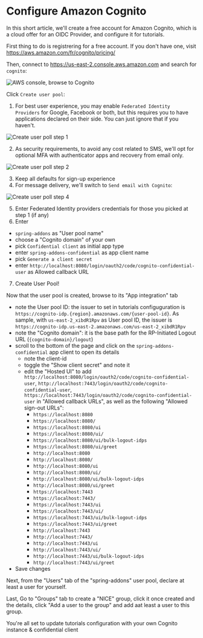 # Configure Amazon Cognito
In this short article, we'll create a free account for Amazon Cognito, which is a cloud offer for an OIDC Provider, and configure it for tutorials.

First thing to do is registrering for a free account. If you don't have one, visit https://aws.amazon.com/fr/cognito/pricing/

Then, connect to https://us-east-2.console.aws.amazon.com and search for `cognito`:

![AWS console, browse to Cognito](https://github.com/ch4mpy/spring-addons/blob/master/.readme_resources/aws-console.png)

Click `Create user pool`:
1. For best user experience, you may enable `Federated Identity Providers` for Google, Facebook or both, but this requires you to have applications declared on their side. You can just ignore that if you haven't.

![Create user poll step 1](https://github.com/ch4mpy/spring-addons/blob/master/.readme_resources/create-user-pool-1.png)

2. As security requirements, to avoid any cost related to SMS, we'll opt for optional MFA with authenticator apps and recovery from email only.

![Create user poll step 2](https://github.com/ch4mpy/spring-addons/blob/master/.readme_resources/create-user-pool-2.png)

3. Keep all defaults for sign-up experience
4. For message delivery, we'll switch to `Send email with Cognito`:

![Create user poll step 4](https://github.com/ch4mpy/spring-addons/blob/master/.readme_resources/create-user-pool-4.png)

5. Enter Federated Identity providers credentials for those you picked at step 1 (if any)
6. Enter 
  - `spring-addons` as "User pool name"
  - choose a "Cognito domain" of your own
  - pick `Confidential client` as initial app type
  - enter `spring-addons-confidential` as app client name
  - pick `Generate a client secret`
  - enter `http://localhost:8080/login/oauth2/code/cognito-confidential-user` as Allowed callback URL
7. Create User Pool!

Now that the user pool is created, browse to its "App integration" tab
- note the User pool ID: the issuer to set in tutorials configuguration is `https://cognito-idp.{region}.amazonaws.com/{user-pool-id}`. As sample, with `us-east-2_xibdR1Rpv` as User pool ID, the issuer is `https://cognito-idp.us-east-2.amazonaws.com/us-east-2_xibdR1Rpv`
- note the "Cognito domain": it is the base path for the RP-Initiated Logout URL (`{cognito-domain}/logout`)
- scroll to the bottom of the page and click on the `spring-addons-confidential` app client to open its details
  - note the client-id
  - toggle the "Show client secret" and note it
  - edit the "Hosted UI" to add `http://localhost:8080/login/oauth2/code/cognito-confidential-user`, `http://localhost:7443/login/oauth2/code/cognito-confidential-user`, `https://localhost:7443/login/oauth2/code/cognito-confidential-user` in "Allowed callback URLs", as well as the following "Allowed sign-out URLs": 
    * `https://localhost:8080`
    * `https://localhost:8080/`
    * `https://localhost:8080/ui`
    * `https://localhost:8080/ui/`
    * `https://localhost:8080/ui/bulk-logout-idps`
    * `https://localhost:8080/ui/greet`
    * `http://localhost:8080`
    * `http://localhost:8080/`
    * `http://localhost:8080/ui`
    * `http://localhost:8080/ui/`
    * `http://localhost:8080/ui/bulk-logout-idps`
    * `http://localhost:8080/ui/greet`
    * `https://localhost:7443`
    * `https://localhost:7443/`
    * `https://localhost:7443/ui`
    * `https://localhost:7443/ui/`
    * `https://localhost:7443/ui/bulk-logout-idps`
    * `https://localhost:7443/ui/greet`
    * `http://localhost:7443`
    * `http://localhost:7443/`
    * `http://localhost:7443/ui`
    * `http://localhost:7443/ui/`
    * `http://localhost:7443/ui/bulk-logout-idps`
    * `http://localhost:7443/ui/greet`
-  Save changes

Next, from the "Users" tab of the "spring-addons" user pool, declare at least a user for yourself.

Last, Go to "Groups" tab to create a "NICE" group, click it once created and the details, click "Add a user to the group" and add aat least a user to this group.
 
You're all set to update tutorials configuration with your own Cognito instance & confidential client